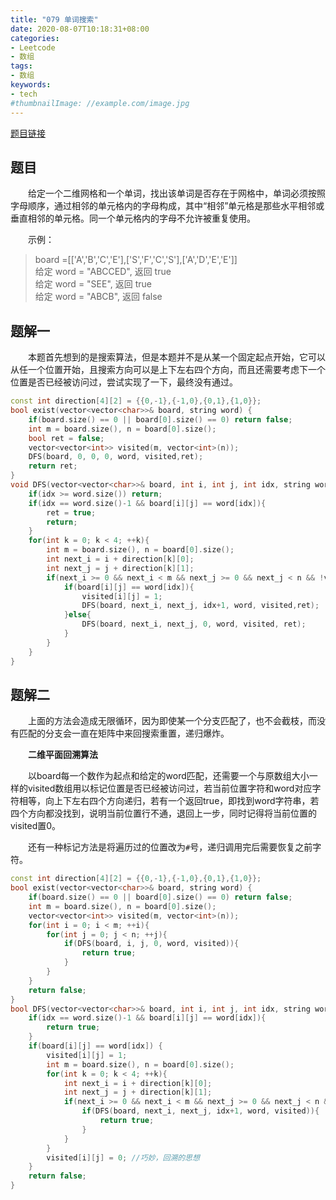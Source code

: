 ```yaml
---
title: "079 单词搜索"
date: 2020-08-07T10:18:31+08:00
categories:
- Leetcode
- 数组
tags:
- 数组
keywords:
- tech
#thumbnailImage: //example.com/image.jpg
---
```

[题目链接](https://leetcode-cn.com/problems/word-search/)
<!--more-->
## 题目
　　给定一个二维网格和一个单词，找出该单词是否存在于网格中，单词必须按照字母顺序，通过相邻的单元格内的字母构成，其中“相邻”单元格是那些水平相邻或垂直相邻的单元格。同一个单元格内的字母不允许被重复使用。

　　示例：
> board =[['A','B','C','E'],['S','F','C','S'],['A','D','E','E']]  
> 给定 word = "ABCCED", 返回 true  
> 给定 word = "SEE", 返回 true  
> 给定 word = "ABCB", 返回 false

## 题解一
　　本题首先想到的是搜索算法，但是本题并不是从某一个固定起点开始，它可以从任一个位置开始，且搜索方向可以是上下左右四个方向，而且还需要考虑下一个位置是否已经被访问过，尝试实现了一下，最终没有通过。

```cpp
const int direction[4][2] = {{0,-1},{-1,0},{0,1},{1,0}};
bool exist(vector<vector<char>>& board, string word) {
    if(board.size() == 0 || board[0].size() == 0) return false;
    int m = board.size(), n = board[0].size();
    bool ret = false;
    vector<vector<int>> visited(m, vector<int>(n));
    DFS(board, 0, 0, 0, word, visited,ret);
    return ret;
}
void DFS(vector<vector<char>>& board, int i, int j, int idx, string word, vector<vector<int>>& visited,bool ret) {
    if(idx >= word.size()) return;
    if(idx == word.size()-1 && board[i][j] == word[idx]){
        ret = true;
        return;
    }
    for(int k = 0; k < 4; ++k){
        int m = board.size(), n = board[0].size();
        int next_i = i + direction[k][0];
        int next_j = j + direction[k][1];
        if(next_i >= 0 && next_i < m && next_j >= 0 && next_j < n && !visited[next_i][next_j]){
            if(board[i][j] == word[idx]){
                visited[i][j] = 1;
                DFS(board, next_i, next_j, idx+1, word, visited,ret);
            }else{
                DFS(board, next_i, next_j, 0, word, visited, ret);
            }
        }
    }
}
```

## 题解二
　　上面的方法会造成无限循环，因为即使某一个分支匹配了，也不会截枝，而没有匹配的分支会一直在矩阵中来回搜索重置，递归爆炸。

　　**二维平面回溯算法**

　　以board每一个数作为起点和给定的word匹配，还需要一个与原数组大小一样的visited数组用以标记位置是否已经被访问过，若当前位置字符和word对应字符相等，向上下左右四个方向递归，若有一个返回true，即找到word字符串，若四个方向都没找到，说明当前位置行不通，退回上一步，同时记得将当前位置的visited置0。

　　还有一种标记方法是将遍历过的位置改为`#`号，递归调用完后需要恢复之前字符。

```cpp
const int direction[4][2] = {{0,-1},{-1,0},{0,1},{1,0}};
bool exist(vector<vector<char>>& board, string word) {
    if(board.size() == 0 || board[0].size() == 0) return false;
    int m = board.size(), n = board[0].size();
    vector<vector<int>> visited(m, vector<int>(n));
    for(int i = 0; i < m; ++i){
        for(int j = 0; j < n; ++j){
            if(DFS(board, i, j, 0, word, visited)){
                return true;
            }
        }
    }
    return false;
}
bool DFS(vector<vector<char>>& board, int i, int j, int idx, string word, vector<vector<int>>& visited) {
    if(idx == word.size()-1 && board[i][j] == word[idx]){
        return true;
    }
    if(board[i][j] == word[idx]) {
        visited[i][j] = 1;
        int m = board.size(), n = board[0].size();
        for(int k = 0; k < 4; ++k){
            int next_i = i + direction[k][0];
            int next_j = j + direction[k][1];
            if(next_i >= 0 && next_i < m && next_j >= 0 && next_j < n && !visited[next_i][next_j]){
                if(DFS(board, next_i, next_j, idx+1, word, visited)){
                    return true;
                }
            }
        }
        visited[i][j] = 0; //巧妙，回溯的思想
    }
    return false;
}
```